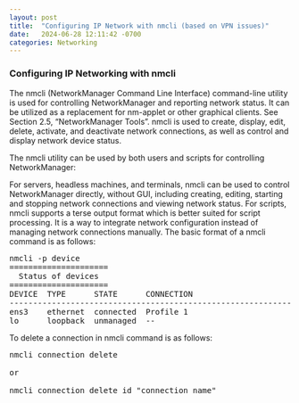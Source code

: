 ```yaml
---
layout: post
title:  "Configuring IP Network with nmcli (based on VPN issues)"
date:   2024-06-28 12:11:42 -0700
categories: Networking
---
```


### Configuring IP Networking with nmcli

The nmcli (NetworkManager Command Line Interface) command-line utility is used for controlling NetworkManager and reporting network status. It can be utilized as a replacement for nm-applet or other graphical clients. See Section 2.5, “NetworkManager Tools”. nmcli is used to create, display, edit, delete, activate, and deactivate network connections, as well as control and display network device status.

The nmcli utility can be used by both users and scripts for controlling NetworkManager:

For servers, headless machines, and terminals, nmcli can be used to control NetworkManager directly, without GUI, including creating, editing, starting and stopping network connections and viewing network status.
For scripts, nmcli supports a terse output format which is better suited for script processing. It is a way to integrate network configuration instead of managing network connections manually.
The basic format of a nmcli command is as follows:

<pre class=terminal>
nmcli -p device
=====================
  Status of devices
=====================
DEVICE  TYPE      STATE      CONNECTION
--------------------------------------------------------------
ens3    ethernet  connected  Profile 1
lo      loopback  unmanaged  --
</pre>

To delete a connection in nmcli command is as follows:

<pre class=terminal>
nmcli connection delete <uuid>

or

nmcli connection delete id "connection name"
</pre>
